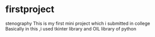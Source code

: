 # firstproject
stenography 
This is my first mini project which i submitted in college
Basically in this ,i used tkinter library  and OIL library of python
